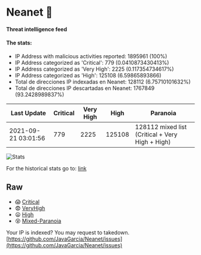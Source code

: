 # Neanet :hocho:
#### Threat intelligence feed
#### The stats:

- IP Address with malicious activities reported: 1895961 (100%)
- IP Address categorized as 'Critical':  779 (0.0410873430413%)
- IP Address categorized as 'Very High':  2225 (0.117354734617%)
- IP Address categorized as 'High':  125108 (6.59865893866)
- Total de direcciones IP indexadas en Neanet:  128112 (6.75710101632%)
- Total de direcciones IP descartadas en Neanet:  1767849 (93.2428989837%)

| Last Update | Critical | Very High | High | Paranoia |
| --- | --- | --- | --- | --- |
| 2021-09-21 03:01:56 | 779 | 2225 | 125108 | 128112 mixed list (Critical + Very High + High)|

![Stats](https://docs.google.com/spreadsheets/d/e/2PACX-1vSnaNMIXVabIpDJjufMlzH7poXnshF3mgd8Is1g9ytUEzVsP5my4Trn8f-xkoLLQ38xpL3HtmUexLo6/pubchart?oid=501124687&format=image)

For the historical stats go to: [link](/stats.csv)
## Raw
- :scream: [Critical](https://raw.githubusercontent.com/JavaGarcia/Neanet/master/blacklists/neanet_critical.txt)
- :fearful: [VeryHigh](https://raw.githubusercontent.com/JavaGarcia/Neanet/master/blacklists/neanet_veryHigh.txtt)
- :frowning: [High](https://raw.githubusercontent.com/JavaGarcia/Neanet/master/blacklists/neanet_high.txt)
- :dizzy_face: [Mixed-Paranoia](https://raw.githubusercontent.com/JavaGarcia/Neanet/master/blacklists/neanet_all.txt)


Your IP is indexed? You may request to takedown. [https://github.com/JavaGarcia/Neanet/issues](https://github.com/JavaGarcia/Neanet/issues)

















































































































































































































































































































































































































































































































































































































































































































































































































































































































































































































































































































































































































































































































































































































































































































































































































































































































































































































































































































































































































































































































































































































































































































































































































































































































































































































































































































































































































































































































































































































































































































































































































































































































































































































































































































































































































































































































































































































































































































































































































































































































































































































































































































































































































































































































































































































































































































































































































































































































































































































































































































































































































































































































































































































































































































































































































































































































































































































































































































































































































































































































































































































































































































































































































































































































































































































































































































































































































































































































































































































































































































































































































































































































































































































































































































































































































































































































































































































































































































































































































































































































































































































































































































































































































































































































































































































































































































































































































































































































































































































































































































